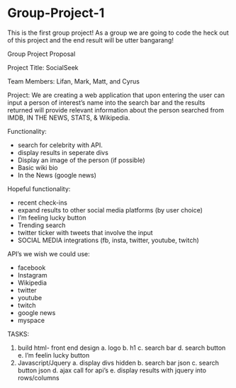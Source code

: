 # Group-Project-1

This is the first group project! As a group we are going to code the heck out of this project and the end result will be utter bangarang!

Group Project Proposal

Project Title: SocialSeek

Team Members: Lifan, Mark, Matt, and Cyrus

Project: We are creating a web application that upon entering the user can input a person of interest’s name into the search bar and the results returned will provide relevant information about the person searched from IMDB, IN THE NEWS, STATS, & Wikipedia. 

Functionality:
-	search for celebrity with API.
-	display results in seperate divs
-	Display an image of the person (if possible)
-	Basic wiki bio
-	In the News (google news)

Hopeful functionality: 

-	recent check-ins
-	expand results to other social media platforms (by user choice)
-	 I’m feeling lucky button
-	Trending search
-	twitter ticker with tweets that involve the input
-	SOCIAL MEDIA integrations (fb, insta, twitter, youtube, twitch)

API’s we wish we could use:
-	facebook
-	Instagram
-	Wikipedia
-	twitter
-	youtube
-	twitch
-	google news
-	myspace

TASKS:
1)	build html- front end design
a.	logo
b.	h1
c.	search bar
d.	search button
e.	I’m feelin lucky button
2)	Javascript/Jquery
a.	display divs hidden
b.	search bar json
c.	search button json
d.	ajax call for api’s
e.	display results with jquery into rows/columns